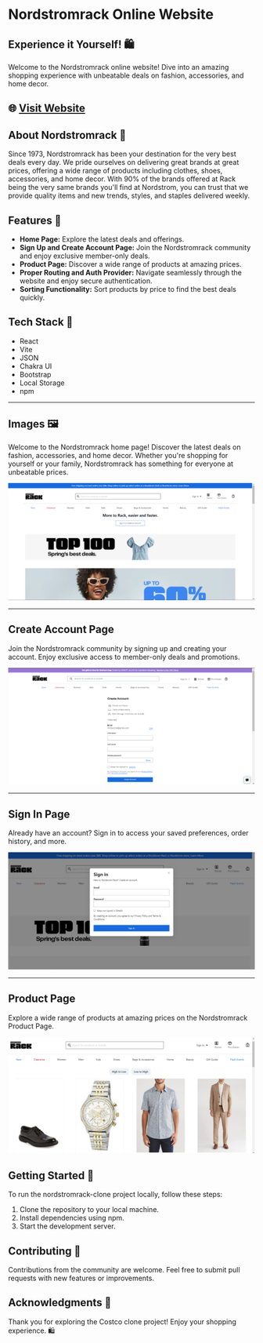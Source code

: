 # Nordstromrack Online Website

## Experience it Yourself! 🛍️

Welcome to the Nordstromrack online website! Dive into an amazing shopping experience with unbeatable deals on fashion, accessories, and home decor.
## 🌐 [Visit Website](https://nordstromrack-clone-project.netlify.app)

## About Nordstromrack 🛒

Since 1973, Nordstromrack has been your destination for the very best deals every day. We pride ourselves on delivering great brands at great prices, offering a wide range of products including clothes, shoes, accessories, and home decor. With 90% of the brands offered at Rack being the very same brands you'll find at Nordstrom, you can trust that we provide quality items and new trends, styles, and staples delivered weekly.

## Features 🌟

- **Home Page:** Explore the latest deals and offerings.
- **Sign Up and Create Account Page:** Join the Nordstromrack community and enjoy exclusive member-only deals.
- **Product Page:** Discover a wide range of products at amazing prices.
- **Proper Routing and Auth Provider:** Navigate seamlessly through the website and enjoy secure authentication.
- **Sorting Functionality:** Sort products by price to find the best deals quickly.

## Tech Stack 🚀

- React
- Vite
- JSON
- Chakra UI
- Bootstrap
- Local Storage
- npm

---

## Images 🖼️

Welcome to the Nordstromrack home page! Discover the latest deals on fashion, accessories, and home decor. Whether you're shopping for yourself or your family, Nordstromrack has something for everyone at unbeatable prices.

![Home Page](src/assets/Home.png)


---

## Create Account Page

Join the Nordstromrack community by signing up and creating your account. Enjoy exclusive access to member-only deals and promotions.

![Create Account Page](src/assets/createAccount.png)

---

## Sign In Page

Already have an account? Sign in to access your saved preferences, order history, and more.

![Sign In Page](src/assets/Signin.png)

---

## Product Page

Explore a wide range of products at amazing prices on the Nordstromrack Product Page.

![Product Page](src/assets/Product.png)

## Getting Started 🚀
To run the nordstromrack-clone project locally, follow these steps:
1. Clone the repository to your local machine.
2. Install dependencies using npm.
3. Start the development server.

## Contributing 🤝
Contributions from the community are welcome. Feel free to submit pull requests with new features or improvements.

## Acknowledgments 🙏
Thank you for exploring the Costco clone project! Enjoy your shopping experience. 🛍️
